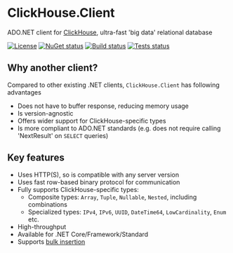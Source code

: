# ClickHouse.Client

ADO.NET client for [ClickHouse](https://github.com/ClickHouse/ClickHouse), ultra-fast 'big data' relational database

[![License](https://img.shields.io/github/license/DarkWanderer/ClickHouse.Client?style=for-the-badge)](https://github.com/DarkWanderer/ClickHouse.Client/blob/master/LICENSE)
[![NuGet status](https://img.shields.io/nuget/dt/ClickHouse.Client?style=for-the-badge)](https://www.nuget.org/packages/ClickHouse.Client/)
[![Build status](https://img.shields.io/appveyor/build/DarkWanderer/clickhouse-client/master?style=for-the-badge)](https://ci.appveyor.com/project/DarkWanderer/clickhouse-client/branch/master)
[![Tests status](https://img.shields.io/appveyor/tests/DarkWanderer/clickhouse-client/master?style=for-the-badge)](https://ci.appveyor.com/project/DarkWanderer/clickhouse-client/branch/master)

## Why another client?

Compared to other existing .NET clients, `ClickHouse.Client` has following advantages 
* Does not have to buffer response, reducing memory usage
* Is version-agnostic
* Offers wider support for ClickHouse-specific types
* Is more compliant to ADO.NET standards (e.g. does not require calling 'NextResult' on `SELECT` queries)

## Key features

* Uses HTTP(S), so is compatible with any server version
* Uses fast row-based binary protocol for communication
* Fully supports ClickHouse-specific types:
  * Composite types: `Array`, `Tuple`, `Nullable`, `Nested`, including combinations
  * Specialized types: `IPv4`, `IPv6`, `UUID`, `DateTime64`, `LowCardinality`, `Enum` etc.
* High-throughput
* Available for .NET Core/Framework/Standard
* Supports [bulk insertion](https://github.com/DarkWanderer/ClickHouse.Client/wiki/Bulk-insertion)
